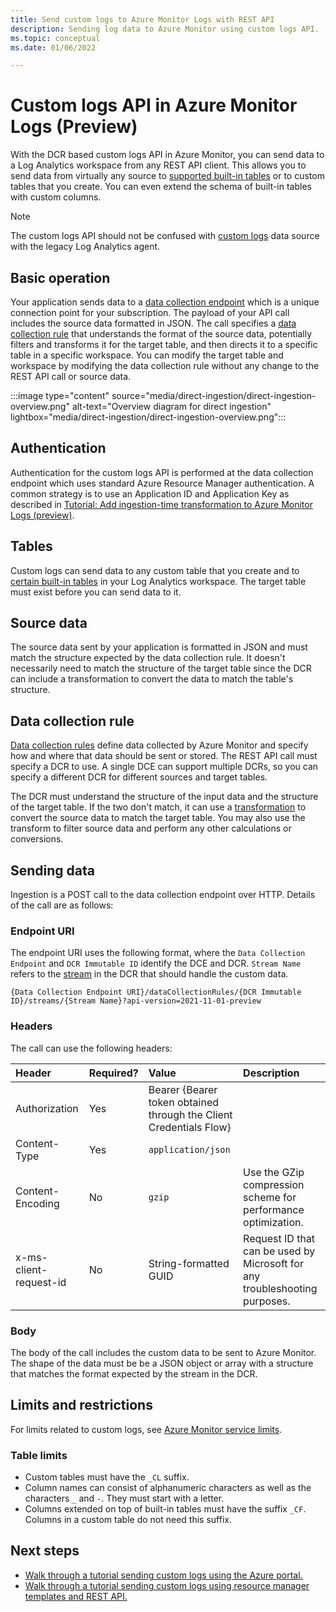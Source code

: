 ```yaml
---
title: Send custom logs to Azure Monitor Logs with REST API
description: Sending log data to Azure Monitor using custom logs API.
ms.topic: conceptual
ms.date: 01/06/2022

---
```


# Custom logs API in Azure Monitor Logs (Preview)
With the DCR based custom logs API in Azure Monitor, you can send data to a Log Analytics workspace from any REST API client. This allows you to send data from virtually any source to [supported built-in tables](tables-feature-support.md) or to custom tables that you create. You can even extend the schema of built-in tables with custom columns.

> [!NOTE]
> The custom logs API should not be confused with [custom logs](../agents/data-sources-custom-logs.md) data source with the legacy Log Analytics agent.
## Basic operation
Your application sends data to a [data collection endpoint](../essentials/data-collection-endpoint-overview.md) which is a unique connection point for your subscription. The payload of your API call includes the source data formatted in JSON. The call specifies a [data collection rule](../essentials/data-collection-rule-overview.md) that understands the format of the source data, potentially filters and transforms it for the target table, and then directs it to a specific table in a specific workspace. You can modify the target table and workspace by modifying the data collection rule without any change to the REST API call or source data.

:::image type="content" source="media/direct-ingestion/direct-ingestion-overview.png" alt-text="Overview diagram for direct ingestion" lightbox="media/direct-ingestion/direct-ingestion-overview.png":::

## Authentication
Authentication for the custom logs API is performed at the data collection endpoint which uses standard Azure Resource Manager authentication. A common strategy is to use an Application ID and Application Key as described in [Tutorial: Add ingestion-time transformation to Azure Monitor Logs (preview)](tutorial-custom-logs.md).

## Tables
Custom logs can send data to any custom table that you create and to [certain built-in tables](tables-feature-support.md) in your Log Analytics workspace. The target table must exist before you can send data to it. 

## Source data
The source data sent by your application is formatted in JSON and must match the structure expected by the data collection rule. It doesn't necessarily need to match the structure of the target table since the DCR can include a transformation to convert the data to match the table's structure.

## Data collection rule
[Data collection rules](../essentials/data-collection-rule-overview.md) define data collected by Azure Monitor and specify how and where that data should be sent or stored. The REST API call must specify a DCR to use. A single DCE can support multiple DCRs, so you can specify a different DCR for different sources and target tables.

The DCR must understand the structure of the input data and the structure of the target table. If the two don't match, it can use a [transformation](../essentials/data-collection-rule-transformations.md) to convert the source data to match the target table. You may also use the transform to filter source data and perform any other calculations or conversions.

## Sending data
Ingestion is a POST call to the data collection endpoint over HTTP. Details of the call are as follows:

### Endpoint URI
The endpoint URI uses the following format, where the `Data Collection Endpoint` and `DCR Immutable ID` identify the DCE and DCR. `Stream Name` refers to the [stream](../essentials/data-collection-rule-overview.md#streamdeclarations) in the DCR that should handle the custom data.

```
{Data Collection Endpoint URI}/dataCollectionRules/{DCR Immutable ID}/streams/{Stream Name}?api-version=2021-11-01-preview
```

### Headers
The call can use the following headers:

| Header | Required? | Value | Description |
|:---|:---|:---|:---|
| Authorization     | Yes | Bearer {Bearer token obtained through the Client Credentials Flow}  | |
| Content-Type      | Yes | `application/json` | |
| Content-Encoding  | No  | `gzip` | Use the GZip compression scheme for performance optimization. |
| x-ms-client-request-id | No | String-formatted GUID |  Request ID that can be used by Microsoft for any troubleshooting purposes.  |

### Body
The body of the call includes the custom data to be sent to Azure Monitor. The shape of the data must be be a JSON object or array with a structure that matches the format expected by the stream in the DCR.

## Limits and restrictions
For limits related to custom logs, see [Azure Monitor service limits](../service-limits.md#custom-logs).

### Table limits

* Custom tables must have the `_CL` suffix.
* Column names can consist of alphanumeric characters as well as the characters `_` and `-`. They must start with a letter.  
* Columns extended on top of built-in tables must have the suffix `_CF`. Columns in a custom table do not need this suffix.  

## Next steps

- [Walk through a tutorial sending custom logs using the Azure portal.](tutorial-custom-logs.md)
- [Walk through a tutorial sending custom logs using resource manager templates and REST API.](tutorial-custom-logs-api.md)